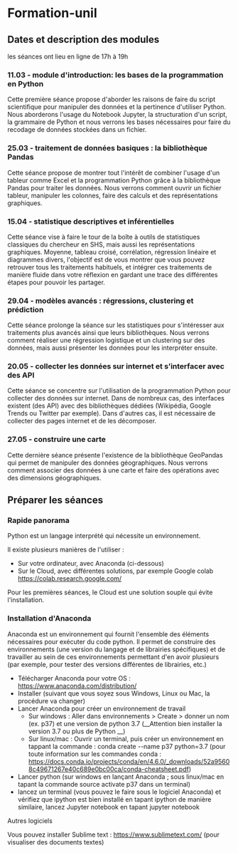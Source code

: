 # Formation-unil



## Dates et description des modules
 

les séances ont lieu en ligne de 17h à 19h 
 

### 11.03 - module d'introduction: les bases de la programmation en Python

 
Cette première séance propose d'aborder les raisons de faire du script scientifique pour manipuler des données et la pertinence d'utiliser Python. Nous aborderons l'usage du Notebook Jupyter, la structuration d'un script, la grammaire de Python et nous verrons les bases nécessaires pour faire du recodage de données stockées dans un fichier.
 

### 25.03 - traitement de données basiques : la bibliothèque Pandas
 

Cette séance propose de montrer tout l'intérêt de combiner l'usage d'un tableur comme Excel et la programmation Python grâce à la bibliothèque Pandas pour traiter les données. Nous verrons comment ouvrir un fichier tableur, manipuler les colonnes, faire des calculs et des représentations graphiques.

 

### 15.04 - statistique descriptives et inférentielles

 

Cette séance vise à faire le tour de la boîte à outils de statistiques classiques du chercheur en SHS, mais aussi les représentations graphiques. Moyenne, tableau croisé, corrélation, régression linéaire et diagrammes divers, l'objectif est de vous montrer que vous pouvez retrouver tous les traitements habituels, et intégrer ces traitements de manière fluide dans votre réflexion en gardant une trace des différentes étapes pour pouvoir les partager.

 

### 29.04 - modèles avancés : régressions, clustering et prédiction

 

Cette séance prolonge la séance sur les statistiques pour s'intéresser aux traitements plus avancés ainsi que leurs bibliothèques. Nous verrons comment réaliser une régression logistique et un clustering sur des données, mais aussi présenter les données pour les interpréter ensuite.

 

### 20.05 - collecter les données sur internet et s’interfacer avec des API

 

Cette  séance se concentre sur l'utilisation de la programmation Python pour collecter des données sur internet. Dans de nombreux cas, des interfaces existent (des API) avec des bibliothèques dédiées (Wikipédia, Google Trends ou Twitter par exemple). Dans d'autres cas, il est nécessaire de collecter des pages internet et de les décomposer. 


### 27.05 - construire une carte


Cette dernière séance présente l'existence de la bibliothèque GeoPandas qui permet de manipuler des données géographiques. Nous verrons comment associer des données à une carte et faire des opérations avec des dimensions géographiques.


## Préparer les séances

### Rapide panorama

Python est un langage interprété qui nécessite un environnement. 

Il existe plusieurs manières de l'utiliser :
- Sur votre ordinateur, avec Anaconda (ci-dessous)
- Sur le Cloud, avec différentes solutions, par exemple Google colab https://colab.research.google.com/

Pour les premières séances, le Cloud est une solution souple qui évite l'installation.


### Installation d'Anaconda

Anaconda est un environnement qui fournit l'ensemble des éléments nécessaires pour exécuter du code python. Il permet de construire des environnements (une version du langage et de librairies spécifiques) et de travailler au sein de ces environnements permettant d'en avoir plusieurs (par exemple, pour tester des versions différentes de librairies, etc.)

- Télécharger Anaconda pour votre OS : https://www.anaconda.com/distribution/
- Installer (suivant que vous soyez sous Windows, Linux ou Mac, la procédure va changer)
- Lancer Anaconda pour créer un environnement de travail
  - Sur windows : Aller dans environnements > Create > donner un nom (ex. p37) et une version de python 3.7 (__Attention bien installer la version 3.7 ou plus de Python __)
  - Sur linux/mac : Ouvrir un terminal, puis créer un environnement en tappant la commande : conda create --name p37 python=3.7 (pour toute information sur les commandes conda : https://docs.conda.io/projects/conda/en/4.6.0/_downloads/52a95608c49671267e40c689e0bc00ca/conda-cheatsheet.pdf)
- Lancer python (sur windows en lançant Anaconda ; sous linux/mac en tapant la commande source activate p37 dans un terminal)
- lancez un terminal (vous pouvez le faire sous le logiciel Anaconda) et vérifiez que ipython est bien installé en tapant ipython de manière similaire, lancez Jupyter notebook en tapant jupyter notebook


Autres logiciels

Vous pouvez installer Sublime text : https://www.sublimetext.com/ (pour visualiser des documents textes)
